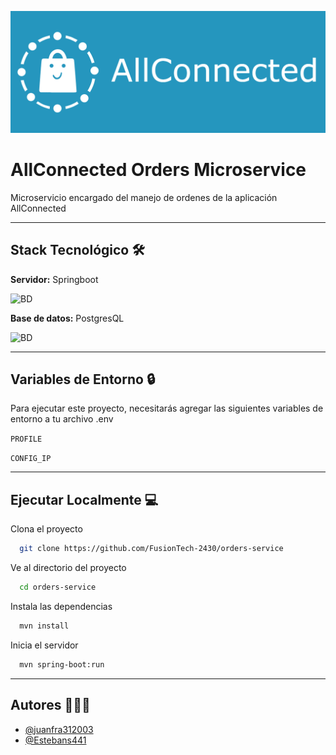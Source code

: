
![Logo](https://github.com/FusionTech-2430/.github/blob/main/profile/Banner2.png?raw=true)

# AllConnected Orders Microservice

Microservicio encargado del manejo de ordenes de la aplicación AllConnected

---
## Stack Tecnológico 🛠️

**Servidor:** Springboot

![BD](https://skillicons.dev/icons?i=spring,maven)

**Base de datos:** PostgresQL 

![BD](https://skillicons.dev/icons?i=postgresql)

---
## Variables de Entorno 🔒

Para ejecutar este proyecto, necesitarás agregar las siguientes variables de entorno a tu archivo .env

`PROFILE`

`CONFIG_IP`

---
## Ejecutar Localmente 💻

Clona el proyecto

```bash
  git clone https://github.com/FusionTech-2430/orders-service
```

Ve al directorio del proyecto

```bash
  cd orders-service
```

Instala las dependencias

```bash
  mvn install
```

Inicia el servidor

```bash
  mvn spring-boot:run
```

---

## Autores 🧑🏻‍💻

- [@juanfra312003](https://www.github.com/juanfra312003)
- [@Estebans441](https://www.github.com/Estebans441)

